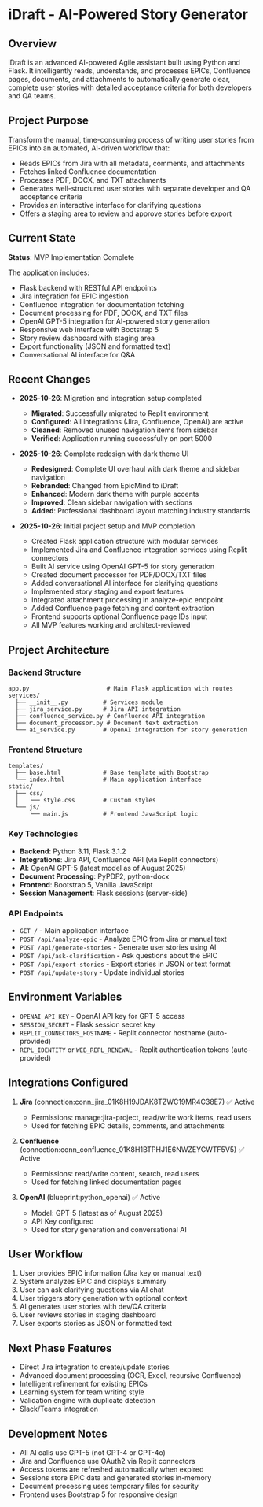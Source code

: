 # iDraft - AI-Powered Story Generator

## Overview
iDraft is an advanced AI-powered Agile assistant built using Python and Flask. It intelligently reads, understands, and processes EPICs, Confluence pages, documents, and attachments to automatically generate clear, complete user stories with detailed acceptance criteria for both developers and QA teams.

## Project Purpose
Transform the manual, time-consuming process of writing user stories from EPICs into an automated, AI-driven workflow that:
- Reads EPICs from Jira with all metadata, comments, and attachments
- Fetches linked Confluence documentation
- Processes PDF, DOCX, and TXT attachments
- Generates well-structured user stories with separate developer and QA acceptance criteria
- Provides an interactive interface for clarifying questions
- Offers a staging area to review and approve stories before export

## Current State
**Status**: MVP Implementation Complete

The application includes:
- Flask backend with RESTful API endpoints
- Jira integration for EPIC ingestion
- Confluence integration for documentation fetching
- Document processing for PDF, DOCX, and TXT files
- OpenAI GPT-5 integration for AI-powered story generation
- Responsive web interface with Bootstrap 5
- Story review dashboard with staging area
- Export functionality (JSON and formatted text)
- Conversational AI interface for Q&A

## Recent Changes
- **2025-10-26**: Migration and integration setup completed
  - **Migrated**: Successfully migrated to Replit environment
  - **Configured**: All integrations (Jira, Confluence, OpenAI) are active
  - **Cleaned**: Removed unused navigation items from sidebar
  - **Verified**: Application running successfully on port 5000

- **2025-10-26**: Complete redesign with dark theme UI
  - **Redesigned**: Complete UI overhaul with dark theme and sidebar navigation
  - **Rebranded**: Changed from EpicMind to iDraft
  - **Enhanced**: Modern dark theme with purple accents
  - **Improved**: Clean sidebar navigation with sections
  - **Added**: Professional dashboard layout matching industry standards
  
- **2025-10-26**: Initial project setup and MVP completion
  - Created Flask application structure with modular services
  - Implemented Jira and Confluence integration services using Replit connectors
  - Built AI service using OpenAI GPT-5 for story generation
  - Created document processor for PDF/DOCX/TXT files
  - Added conversational AI interface for clarifying questions
  - Implemented story staging and export features
  - Integrated attachment processing in analyze-epic endpoint
  - Added Confluence page fetching and content extraction
  - Frontend supports optional Confluence page IDs input
  - All MVP features working and architect-reviewed

## Project Architecture

### Backend Structure
```
app.py                      # Main Flask application with routes
services/
  ├── __init__.py          # Services module
  ├── jira_service.py      # Jira API integration
  ├── confluence_service.py # Confluence API integration
  ├── document_processor.py # Document text extraction
  └── ai_service.py        # OpenAI integration for story generation
```

### Frontend Structure
```
templates/
  ├── base.html            # Base template with Bootstrap
  └── index.html           # Main application interface
static/
  ├── css/
  │   └── style.css        # Custom styles
  └── js/
      └── main.js          # Frontend JavaScript logic
```

### Key Technologies
- **Backend**: Python 3.11, Flask 3.1.2
- **Integrations**: Jira API, Confluence API (via Replit connectors)
- **AI**: OpenAI GPT-5 (latest model as of August 2025)
- **Document Processing**: PyPDF2, python-docx
- **Frontend**: Bootstrap 5, Vanilla JavaScript
- **Session Management**: Flask sessions (server-side)

### API Endpoints
- `GET /` - Main application interface
- `POST /api/analyze-epic` - Analyze EPIC from Jira or manual text
- `POST /api/generate-stories` - Generate user stories using AI
- `POST /api/ask-clarification` - Ask questions about the EPIC
- `POST /api/export-stories` - Export stories in JSON or text format
- `POST /api/update-story` - Update individual stories

## Environment Variables
- `OPENAI_API_KEY` - OpenAI API key for GPT-5 access
- `SESSION_SECRET` - Flask session secret key
- `REPLIT_CONNECTORS_HOSTNAME` - Replit connector hostname (auto-provided)
- `REPL_IDENTITY` or `WEB_REPL_RENEWAL` - Replit authentication tokens (auto-provided)

## Integrations Configured
1. **Jira** (connection:conn_jira_01K8H19JDAK8TZWC19MR4C38E7) ✅ Active
   - Permissions: manage:jira-project, read/write work items, read users
   - Used for fetching EPIC details, comments, and attachments

2. **Confluence** (connection:conn_confluence_01K8H1BTPHJ1E6NWZEYCWTF5V5) ✅ Active
   - Permissions: read/write content, search, read users
   - Used for fetching linked documentation pages

3. **OpenAI** (blueprint:python_openai) ✅ Active
   - Model: GPT-5 (latest as of August 2025)
   - API Key configured
   - Used for story generation and conversational AI

## User Workflow
1. User provides EPIC information (Jira key or manual text)
2. System analyzes EPIC and displays summary
3. User can ask clarifying questions via AI chat
4. User triggers story generation with optional context
5. AI generates user stories with dev/QA criteria
6. User reviews stories in staging dashboard
7. User exports stories as JSON or formatted text

## Next Phase Features
- Direct Jira integration to create/update stories
- Advanced document processing (OCR, Excel, recursive Confluence)
- Intelligent refinement for existing EPICs
- Learning system for team writing style
- Validation engine with duplicate detection
- Slack/Teams integration

## Development Notes
- All AI calls use GPT-5 (not GPT-4 or GPT-4o)
- Jira and Confluence use OAuth2 via Replit connectors
- Access tokens are refreshed automatically when expired
- Sessions store EPIC data and generated stories in-memory
- Document processing uses temporary files for security
- Frontend uses Bootstrap 5 for responsive design
